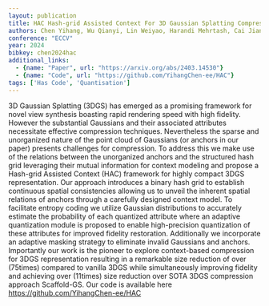 ```yaml
---
layout: publication
title: HAC Hash-grid Assisted Context For 3D Gaussian Splatting Compression
authors: Chen Yihang, Wu Qianyi, Lin Weiyao, Harandi Mehrtash, Cai Jianfei
conference: "ECCV"
year: 2024
bibkey: chen2024hac
additional_links:
  - {name: "Paper", url: "https://arxiv.org/abs/2403.14530"}
  - {name: "Code", url: "https://github.com/YihangChen-ee/HAC"}
tags: ['Has Code', 'Quantisation']
---
```

3D Gaussian Splatting (3DGS) has emerged as a promising framework for novel view synthesis boasting rapid rendering speed with high fidelity. However the substantial Gaussians and their associated attributes necessitate effective compression techniques. Nevertheless the sparse and unorganized nature of the point cloud of Gaussians (or anchors in our paper) presents challenges for compression. To address this we make use of the relations between the unorganized anchors and the structured hash grid leveraging their mutual information for context modeling and propose a Hash-grid Assisted Context (HAC) framework for highly compact 3DGS representation. Our approach introduces a binary hash grid to establish continuous spatial consistencies allowing us to unveil the inherent spatial relations of anchors through a carefully designed context model. To facilitate entropy coding we utilize Gaussian distributions to accurately estimate the probability of each quantized attribute where an adaptive quantization module is proposed to enable high-precision quantization of these attributes for improved fidelity restoration. Additionally we incorporate an adaptive masking strategy to eliminate invalid Gaussians and anchors. Importantly our work is the pioneer to explore context-based compression for 3DGS representation resulting in a remarkable size reduction of over (75times) compared to vanilla 3DGS while simultaneously improving fidelity and achieving over (11times) size reduction over SOTA 3DGS compression approach Scaffold-GS. Our code is available here https://github.com/YihangChen-ee/HAC
